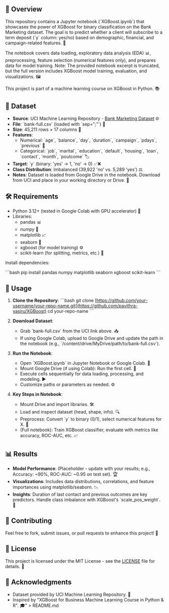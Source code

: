 ## 🌟 Overview

This repository contains a Jupyter notebook (\`XGBoost.ipynb\`) that showcases the power of XGBoost for binary classification on the Bank Marketing dataset. The goal is to predict whether a client will subscribe to a term deposit (\`y\` column: yes/no) based on demographic, financial, and campaign-related features. 🎯

The notebook covers data loading, exploratory data analysis (EDA) 📊, preprocessing, feature selection (numerical features only), and prepares data for model training. Note: The provided notebook excerpt is truncated, but the full version includes XGBoost model training, evaluation, and visualizations. 🖼️

This project is part of a machine learning course on XGBoost in Python. 📚

## 📂 Dataset

- **Source**: UCI Machine Learning Repository - [Bank Marketing Dataset](https://archive.ics.uci.edu/dataset/222/bank+marketing) 🌐
- **File**: \`bank-full.csv\` (loaded with \`sep=\";\"\`) 📄
- **Size**: 45,211 rows × 17 columns 📏
- **Features**:
  - Numerical: \`age\`, \`balance\`, \`day\`, \`duration\`, \`campaign\`, \`pdays\`, \`previous\` 🔢
  - Categorical: \`job\`, \`marital\`, \`education\`, \`default\`, \`housing\`, \`loan\`, \`contact\`, \`month\`, \`poutcome\` 🏷️
- **Target**: \`y\` (binary: 'yes' → 1, 'no' → 0) ✅❌
- **Class Distribution**: Imbalanced (39,922 'no' vs. 5,289 'yes') ⚖️
- **Notes**: Dataset is loaded from Google Drive in the notebook. Download from UCI and place in your working directory or Drive. 💾

## 🛠️ Requirements

- Python 3.12+ (tested in Google Colab with GPU accelerator) 🐍
- Libraries:
  - pandas 📊
  - numpy 🔢
  - matplotlib 📈
  - seaborn 🎨
  - xgboost (for model training) ⚙️
  - scikit-learn (for splitting, metrics, etc.) 🔧

Install dependencies:

\`\`\`bash
pip install pandas numpy matplotlib seaborn xgboost scikit-learn
\`\`\`

## 🚀 Usage

1. **Clone the Repository**:
   \`\`\`bash
   git clone [https://github.com/your-username/your-repo-name.git](https://github.com/pavithra-yasiru/XGBoost)
   cd your-repo-name
   \`\`\`

2. **Download Dataset**:
   - Grab \`bank-full.csv\` from the UCI link above. 📥
   - If using Google Colab, upload to Google Drive and update the path in the notebook (e.g., \`/content/drive/MyDrive/path/to/bank-full.csv\`).

3. **Run the Notebook**:
   - Open \`XGBoost.ipynb\` in Jupyter Notebook or Google Colab. 📓
   - Mount Google Drive (if using Colab): Run the first cell. 🔗
   - Execute cells sequentially for data loading, processing, and modeling. ▶️
   - Customize paths or parameters as needed. ⚙️

4. **Key Steps in Notebook**:
   - Mount Drive and import libraries. 🛠️
   - Load and inspect dataset (head, shape, info). 🔍
   - Preprocess: Convert \`y\` to binary (0/1), select numerical features for X. 🔄
   - (Full notebook): Train XGBoost classifier, evaluate with metrics like accuracy, ROC-AUC, etc. 📈

## 📊 Results

- **Model Performance**: (Placeholder - update with your results; e.g., Accuracy: ~90%, ROC-AUC: ~0.95 on test set). 🏆
- **Visualizations**: Includes data distributions, correlations, and feature importances using matplotlib/seaborn. 📉
- **Insights**: Duration of last contact and previous outcomes are key predictors. Handle class imbalance with XGBoost's \`scale_pos_weight\`. 🔑

## 🤝 Contributing

Feel free to fork, submit issues, or pull requests to enhance this project! 🌈

## 📜 License

This project is licensed under the MIT License - see the [LICENSE](LICENSE) file for details. 📄

## 🙌 Acknowledgments

- Dataset provided by UCI Machine Learning Repository. 🙏
- Inspired by \"XGBoost for Business Machine Learning Course in Python & R\". 🎓" > README.md

